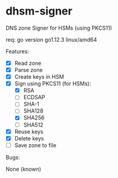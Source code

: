 # dhsm-signer
DNS zone Signer for HSMs (using PKCS11)

req: go version go1.12.3 linux/amd64

Features:
- [x] Read zone
- [x] Parse zone
- [x] Create keys in HSM
- [x] Sign using PKCS11 (for HSMs):
    - [x] RSA
    - [ ] ECDSAP
    - [ ] SHA-1
    - [ ] SHA128
    - [x] SHA256
    - [ ] SHA512
- [x] Reuse keys
- [x] Delete keys
- [ ] Save zone to file

Bugs:

None (known)
